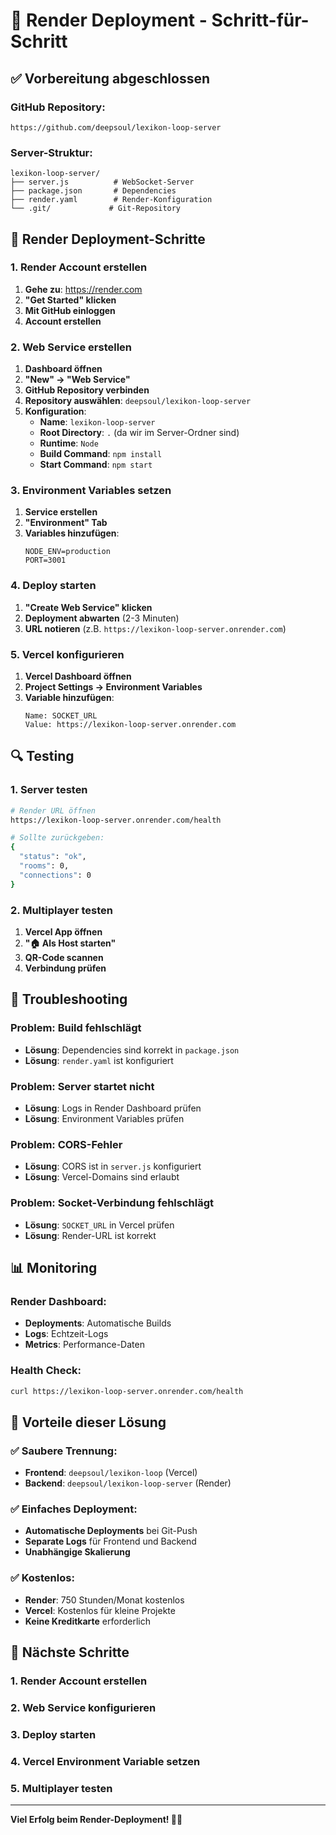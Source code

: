 # 🚀 Render Deployment - Schritt-für-Schritt

## ✅ **Vorbereitung abgeschlossen**

### **GitHub Repository**:

```
https://github.com/deepsoul/lexikon-loop-server
```

### **Server-Struktur**:

```
lexikon-loop-server/
├── server.js          # WebSocket-Server
├── package.json       # Dependencies
├── render.yaml        # Render-Konfiguration
└── .git/             # Git-Repository
```

## 🎯 **Render Deployment-Schritte**

### **1. Render Account erstellen**

1. **Gehe zu**: https://render.com
2. **"Get Started" klicken**
3. **Mit GitHub einloggen**
4. **Account erstellen**

### **2. Web Service erstellen**

1. **Dashboard öffnen**
2. **"New" → "Web Service"**
3. **GitHub Repository verbinden**
4. **Repository auswählen**: `deepsoul/lexikon-loop-server`
5. **Konfiguration**:
   - **Name**: `lexikon-loop-server`
   - **Root Directory**: `.` (da wir im Server-Ordner sind)
   - **Runtime**: `Node`
   - **Build Command**: `npm install`
   - **Start Command**: `npm start`

### **3. Environment Variables setzen**

1. **Service erstellen**
2. **"Environment" Tab**
3. **Variables hinzufügen**:
   ```
   NODE_ENV=production
   PORT=3001
   ```

### **4. Deploy starten**

1. **"Create Web Service" klicken**
2. **Deployment abwarten** (2-3 Minuten)
3. **URL notieren** (z.B. `https://lexikon-loop-server.onrender.com`)

### **5. Vercel konfigurieren**

1. **Vercel Dashboard öffnen**
2. **Project Settings → Environment Variables**
3. **Variable hinzufügen**:
   ```
   Name: SOCKET_URL
   Value: https://lexikon-loop-server.onrender.com
   ```

## 🔍 **Testing**

### **1. Server testen**

```bash
# Render URL öffnen
https://lexikon-loop-server.onrender.com/health

# Sollte zurückgeben:
{
  "status": "ok",
  "rooms": 0,
  "connections": 0
}
```

### **2. Multiplayer testen**

1. **Vercel App öffnen**
2. **"🏠 Als Host starten"**
3. **QR-Code scannen**
4. **Verbindung prüfen**

## 🚨 **Troubleshooting**

### **Problem: Build fehlschlägt**

- **Lösung**: Dependencies sind korrekt in `package.json`
- **Lösung**: `render.yaml` ist konfiguriert

### **Problem: Server startet nicht**

- **Lösung**: Logs in Render Dashboard prüfen
- **Lösung**: Environment Variables prüfen

### **Problem: CORS-Fehler**

- **Lösung**: CORS ist in `server.js` konfiguriert
- **Lösung**: Vercel-Domains sind erlaubt

### **Problem: Socket-Verbindung fehlschlägt**

- **Lösung**: `SOCKET_URL` in Vercel prüfen
- **Lösung**: Render-URL ist korrekt

## 📊 **Monitoring**

### **Render Dashboard**:

- **Deployments**: Automatische Builds
- **Logs**: Echtzeit-Logs
- **Metrics**: Performance-Daten

### **Health Check**:

```bash
curl https://lexikon-loop-server.onrender.com/health
```

## 🎯 **Vorteile dieser Lösung**

### **✅ Saubere Trennung**:

- **Frontend**: `deepsoul/lexikon-loop` (Vercel)
- **Backend**: `deepsoul/lexikon-loop-server` (Render)

### **✅ Einfaches Deployment**:

- **Automatische Deployments** bei Git-Push
- **Separate Logs** für Frontend und Backend
- **Unabhängige Skalierung**

### **✅ Kostenlos**:

- **Render**: 750 Stunden/Monat kostenlos
- **Vercel**: Kostenlos für kleine Projekte
- **Keine Kreditkarte** erforderlich

## 🚀 **Nächste Schritte**

### **1. Render Account erstellen**

### **2. Web Service konfigurieren**

### **3. Deploy starten**

### **4. Vercel Environment Variable setzen**

### **5. Multiplayer testen**

---

**Viel Erfolg beim Render-Deployment! 🚀✨**
